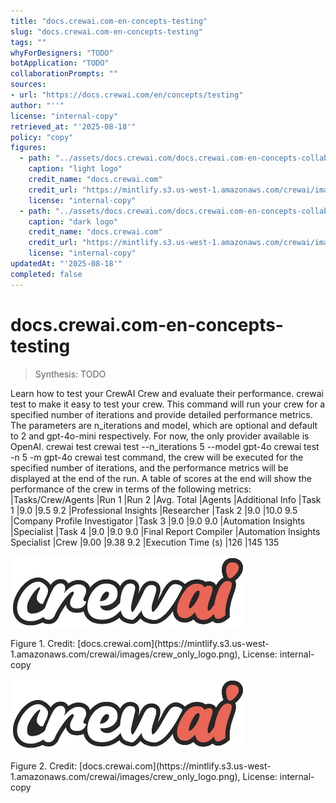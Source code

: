 ```yaml
---
title: "docs.crewai.com-en-concepts-testing"
slug: "docs.crewai.com-en-concepts-testing"
tags: ""
whyForDesigners: "TODO"
botApplication: "TODO"
collaborationPrompts: ""
sources:
- url: "https://docs.crewai.com/en/concepts/testing"
author: "''"
license: "internal-copy"
retrieved_at: "'2025-08-18'"
policy: "copy"
figures:
  - path: "../assets/docs.crewai.com/docs.crewai.com-en-concepts-collaboration/71bc45159c09.webp"
    caption: "light logo"
    credit_name: "docs.crewai.com"
    credit_url: "https://mintlify.s3.us-west-1.amazonaws.com/crewai/images/crew_only_logo.png"
    license: "internal-copy"
  - path: "../assets/docs.crewai.com/docs.crewai.com-en-concepts-collaboration/71bc45159c09.webp"
    caption: "dark logo"
    credit_name: "docs.crewai.com"
    credit_url: "https://mintlify.s3.us-west-1.amazonaws.com/crewai/images/crew_only_logo.png"
    license: "internal-copy"
updatedAt: "'2025-08-18'"
completed: false
---
```


# docs.crewai.com-en-concepts-testing

> Synthesis: TODO

Learn how to test your CrewAI Crew and evaluate their performance.
crewai test to make it easy to test your crew. This command will run your crew for a specified number of iterations and provide detailed performance metrics. The parameters are
n_iterations and
model, which are optional and default to 2 and
gpt-4o-mini respectively. For now, the only provider available is OpenAI.
crewai test
crewai test --n_iterations 5 --model gpt-4o
crewai test -n 5 -m gpt-4o
crewai test command, the crew will be executed for the specified number of iterations, and the performance metrics will be displayed at the end of the run.
A table of scores at the end will show the performance of the crew in terms of the following metrics:
|Tasks/Crew/Agents
|Run 1
|Run 2
|Avg. Total
|Agents
|Additional Info
|Task 1
|9.0
|9.5
9.2 |Professional Insights
|Researcher
|Task 2
|9.0
|10.0
9.5 |Company Profile Investigator
|Task 3
|9.0
|9.0
9.0 |Automation Insights
|Specialist
|Task 4
|9.0
|9.0
9.0 |Final Report Compiler
|Automation Insights Specialist
|Crew
|9.00
|9.38
9.2
|Execution Time (s)
|126
|145
135

![light logo](../assets/docs.crewai.com/docs.crewai.com-en-concepts-testing/71bc45159c09.webp)
<figcaption>Figure 1. Credit: [docs.crewai.com](https://mintlify.s3.us-west-1.amazonaws.com/crewai/images/crew_only_logo.png), License: internal-copy</figcaption>

![dark logo](../assets/docs.crewai.com/docs.crewai.com-en-concepts-testing/71bc45159c09.webp)
<figcaption>Figure 2. Credit: [docs.crewai.com](https://mintlify.s3.us-west-1.amazonaws.com/crewai/images/crew_only_logo.png), License: internal-copy</figcaption>
